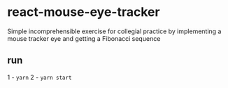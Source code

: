 # react-mouse-eye-tracker

Simple incomprehensible exercise for collegial practice by implementing a mouse tracker eye and getting a Fibonacci sequence

## run

1 - `yarn`
2 - `yarn start`
